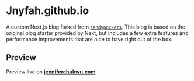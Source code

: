 # Jnyfah.github.io
A custom Next.js blog forked from  [`sandypockets`](https://github.com/sandypockets/nextjs-blog-starter). This blog is based on the original blog starter provided by Next, but includes a few extra features and performance improvements that are nice to have right out of the box. 

## Preview
Preview live on [**jenniferchukwu.com**](https://jenniferchukwu.com/)
